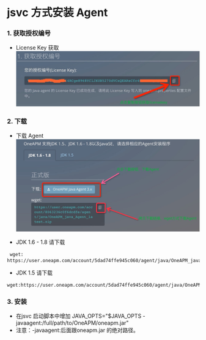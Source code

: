 # jsvc 方式安装 Agent<br>

### 1. 获取授权编号
* License Key 获取<br>
 ![](/images/license_keyget01.png)

### 2. 下载
* 下载 Agent
 ![](/images/agent_download01.png)

* JDK 1.6 - 1.8  请下载
```
 wget: https://user.oneapm.com/account/5dad74ffe945c060/agent/java/OneAPM_java_Agent_latest.zip
 ```

* JDK 1.5 请下载

 ```
 wget:https://user.oneapm.com/account/5dad74ffe945c060/agent/java/OneAPM_java_Agent_legacy.zip
  ```

### 3. 安装

* 在jsvc  启动脚本中增加 JAVA_OPTS="$JAVA_OPTS -javaagent:/full/path/to/OneAPM/oneapm.jar" <br>
* 注意：-javaagent:后面跟oneapm.jar 的绝对路径。<br>
